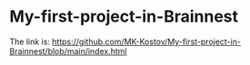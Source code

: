 # My-first-project-in-Brainnest


The link is: https://github.com/MK-Kostov/My-first-project-in-Brainnest/blob/main/index.html
